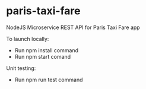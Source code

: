 # paris-taxi-fare

NodeJS Microservice REST API for Paris Taxi Fare app

To launch locally:
- Run npm install command
- Run npm start comand
  
 Unit testing:
- Run npm run test command
